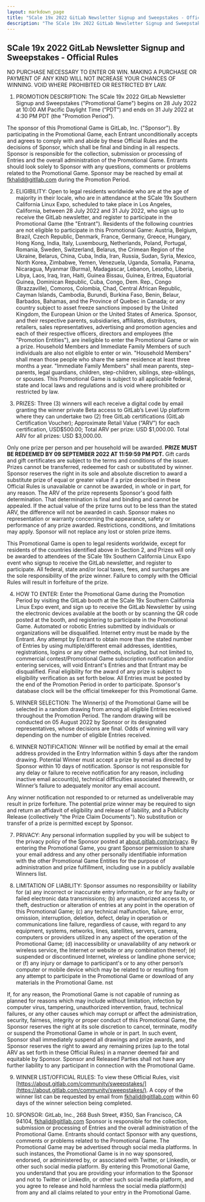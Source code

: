 ```yaml
---
layout: markdown_page
title: "SCale 19x 2022 GitLab Newsletter Signup and Sweepstakes - Official Rules"
description: "The SCale 19x 2022 GitLab Newsletter Signup and Sweepstakes begins on 28 July 2022 at 10:00 AM PDT and ends on 31 July 2022 at 4:30 PM PDT."
---
```


## SCale 19x 2022 GitLab Newsletter Signup and Sweepstakes - Official Rules

NO PURCHASE NECESSARY TO ENTER OR WIN. MAKING A PURCHASE OR PAYMENT OF ANY
KIND WILL NOT INCREASE YOUR CHANCES OF WINNING. VOID WHERE PROHIBITED OR
RESTRICTED BY LAW.

1. PROMOTION DESCRIPTION: The SCale 19x 2022 GitLab Newsletter Signup and Sweepstakes
("Promotional Game") begins on 28 July 2022 at 10:00 AM Pacific Daylight Time (“PDT”) and ends
on 31 July 2022 at 4:30 PM PDT (the "Promotion Period").

The sponsor of this Promotional Game is GitLab, Inc. ("Sponsor"). By participating in the
Promotional Game, each Entrant unconditionally accepts and agrees to comply with and abide by
these Official Rules and the decisions of Sponsor, which shall be final and binding in all respects.
Sponsor is responsible for the collection, submission or processing of Entries and the overall
administration of the Promotional Game. Entrants should look solely to Sponsor with any
questions, comments or problems related to the Promotional Game. Sponsor may be reached by
email at [fkhalid@gitllab.com](mailto:fkhalid@gitllab.com) during the Promotion Period.

2. ELIGIBILITY: Open to legal residents worldwide who are at the age of majority in their locale,
who are in attendance at the SCale 19x Southern California Linux Expo, scheduled to take place
in Los Angeles, California, between 28 July 2022 and 31 July 2022, who sign up to receive the
GitLab newsletter, and register to participate in the Promotional Game (the "Entrant"). Residents of
the following countries are not eligible to participate in this Promotional Game: Austria, Belgium,
Brazil, Czech Republic, Denmark, France, Germany, Greece, Hungary, Hong Kong, India, Italy,
Luxembourg, Netherlands, Poland, Portugal, Romania, Sweden, Switzerland, Belarus, the Crimean
Region of the Ukraine, Belarus, China, Cuba, India, Iran, Russia, Sudan, Syria, Mexico, North
Korea, Zimbabwe, Yemen, Venezuela, Uganda, Somalia, Panama, Nicaragua, Myanmar (Burma),
Madagascar, Lebanon, Lesotho, Liberia, Libya, Laos, Iraq, Iran, Haiti, Guinea Bissau, Guinea,
Eritrea, Equatorial Guinea, Dominican Republic, Cuba, Congo, Dem. Rep., Congo (Brazzaville),
Comoros, Colombia, Chad, Central African Republic, Cayman Islands, Cambodia, Burundi, Burkina
Faso, Benin, Belaur, Barbados, Bahamas, and the Province of Quebec in Canada; or any country
subject to asset freeze sanctions imposed by the United Kingdom, the European Union or the
United States of America. Sponsor, and their respective parents, subsidiaries, affiliates,
distributors, retailers, sales representatives, advertising and promotion agencies and each of their
respective officers, directors and employees (the "Promotion Entities"), are ineligible to enter the
Promotional Game or win a prize. Household Members and Immediate Family Members of such
individuals are also not eligible to enter or win. "Household Members" shall mean those people
who share the same residence at least three months a year. "Immediate Family Members" shall
mean parents, step-parents, legal guardians, children, step-children, siblings, step-siblings, or
spouses. This Promotional Game is subject to all applicable federal, state and local laws and
regulations and is void where prohibited or restricted by law.

3. PRIZES: Three (3) winners will each receive a digital code by email granting the winner private
Beta access to GitLab’s Level Up platform where they can undertake two (2) free GitLab
certifications (GitLab Certification Voucher); Approximate Retail Value (“ARV”) for each
certification, USD$500.00; Total ARV per prize: USD $1,000.00.
Total ARV for all prizes: USD $3,000.00.

Only one prize per person and per household will be awarded. **PRIZE MUST BE REDEEMED BY
09 SEPTEMBER 2022 AT 11:59:59 PM PDT.** Gift cards and gift certificates are subject to the
terms and conditions of the issuer. Prizes cannot be transferred, redeemed for cash or
substituted by winner. Sponsor reserves the right in its sole and absolute discretion to award a
substitute prize of equal or greater value if a prize described in these Official Rules is unavailable
or cannot be awarded, in whole or in part, for any reason. The ARV of the prize represents
Sponsor's good faith determination. That determination is final and binding and cannot be
appealed. If the actual value of the prize turns out to be less than the stated ARV, the difference
will not be awarded in cash. Sponsor makes no representation or warranty concerning the
appearance, safety or performance of any prize awarded. Restrictions, conditions, and limitations
may apply. Sponsor will not replace any lost or stolen prize items.

This Promotional Game is open to legal residents worldwide, except for residents of the countries
identified above in Section 2, and Prizes will only be awarded to attendees of the SCale 19x
Southern California Linux Expo event who signup to receive the GitLab newsletter, and register to
participate. All federal, state and/or local taxes, fees, and surcharges are the sole responsibility of
the prize winner. Failure to comply with the Official Rules will result in forfeiture of the prize.

4. HOW TO ENTER: Enter the Promotional Game during the Promotion Period by visiting the
GitLab booth at the SCale 19x Southern California Linux Expo event, and sign up to receive the
GitLab Newsletter by using the electronic devices available at the booth or by scanning the QR
code posted at the booth, and registering to participate in the Promotional Game.
Automated or robotic Entries submitted by individuals or organizations will be disqualified.
Internet entry must be made by the Entrant. Any attempt by Entrant to obtain more than the
stated number of Entries by using multiple/different email addresses, identities, registrations,
logins or any other methods, including, but not limited to, commercial contest/Promotional Game
subscription notification and/or entering services, will void Entrant's Entries and that Entrant may
be disqualified. Final eligibility for the award of any prize is subject to eligibility verification as set
forth below. All Entries must be posted by the end of the Promotion Period in order to participate.
Sponsor's database clock will be the official timekeeper for this Promotional Game.

5. WINNER SELECTION: The Winner(s) of the Promotional Game will be selected in a random
drawing from among all eligible Entries received throughout the Promotion Period. The random
drawing will be conducted on 05 August 2022 by Sponsor or its designated representatives,
whose decisions are final. Odds of winning will vary depending on the number of eligible Entries
received.

6. WINNER NOTIFICATION: Winner will be notified by email at the email address provided in the
Entry Information within 5 days after the random drawing. Potential Winner must accept a prize by
email as directed by Sponsor within 10 days of notification. Sponsor is not responsible for any
delay or failure to receive notification for any reason, including inactive email account(s), technical
difficulties associated therewith, or Winner’s failure to adequately monitor any email account.

Any winner notification not responded to or returned as undeliverable may result in prize
forfeiture. The potential prize winner may be required to sign and return an affidavit of eligibility
and release of liability, and a Publicity Release (collectively "the Prize Claim Documents"). No
substitution or transfer of a prize is permitted except by Sponsor.

7. PRIVACY: Any personal information supplied by you will be subject to the privacy policy of the
Sponsor posted at [about.gitlab.com/privacy](https://about.gitlab.com/privacy/). By entering the Promotional Game, you grant
Sponsor permission to share your email address and any other personally identifiable information
with the other Promotional Game Entities for the purpose of administration and prize fulfillment,
including use in a publicly available Winners list.

8. LIMITATION OF LIABILITY: Sponsor assumes no responsibility or liability for (a) any incorrect or
inaccurate entry information, or for any faulty or failed electronic data transmissions; (b) any
unauthorized access to, or theft, destruction or alteration of entries at any point in the operation
of this Promotional Game; (c) any technical malfunction, failure, error, omission, interruption,
deletion, defect, delay in operation or communications line failure, regardless of cause, with
regard to any equipment, systems, networks, lines, satellites, servers, camera, computers or
providers utilized in any aspect of the operation of the Promotional Game; (d) inaccessibility or
unavailability of any network or wireless service, the Internet or website or any combination
thereof; (e) suspended or discontinued Internet, wireless or landline phone service; or (f) any
injury or damage to participant's or to any other person’s computer or mobile device which may
be related to or resulting from any attempt to participate in the Promotional Game or download of
any materials in the Promotional Game.
nst

If, for any reason, the Promotional Game is not capable of running as planned for reasons which
may include without limitation, infection by computer virus, tampering, unauthorized intervention,
fraud, technical failures, or any other causes which may corrupt or affect the administration,
security, fairness, integrity or proper conduct of this Promotional Game, the Sponsor reserves the
right at its sole discretion to cancel, terminate, modify or suspend the Promotional Game in whole
or in part. In such event, Sponsor shall immediately suspend all drawings and prize awards, and
Sponsor reserves the right to award any remaining prizes (up to the total ARV as set forth in
these Official Rules) in a manner deemed fair and equitable by Sponsor. Sponsor and Released
Parties shall not have any further liability to any participant in connection with the Promotional
Game.

9. WINNER LIST/OFFICIAL RULES: To view these Official Rules, visit
[https://about.gitlab.com/community/sweepstakes/](https://about.gitlab.com/community/sweepstakes/). A copy of the winner list can be requested by
email from [fkhalid@gitllab.com](mailto:fkhalid@gitllab.com) within 60 days of the winner selection being completed.

10. SPONSOR: GitLab, Inc., 268 Bush Street, #350, San Francisco, CA 94104, [fkhalid@gitllab.com](mailto:fkhalid@gitllab.com)
Sponsor is responsible for the collection, submission or processing of Entries and the overall
administration of the Promotional Game. Entrants should contact Sponsor with any questions,
comments or problems related to the Promotional Game. The Promotional Game may be
advertised through social media platforms. In such instances, the Promotional Game is in no way
sponsored, endorsed, or administered by, or associated with Twitter, or LinkedIn, or other such
social media platform. By entering this Promotional Game, you understand that you are providing
your information to the Sponsor and not to Twitter or LinkedIn, or other such social media
platform, and you agree to release and hold harmless the social media platform(s) from any and
all claims related to your entry in the Promotional Game.
